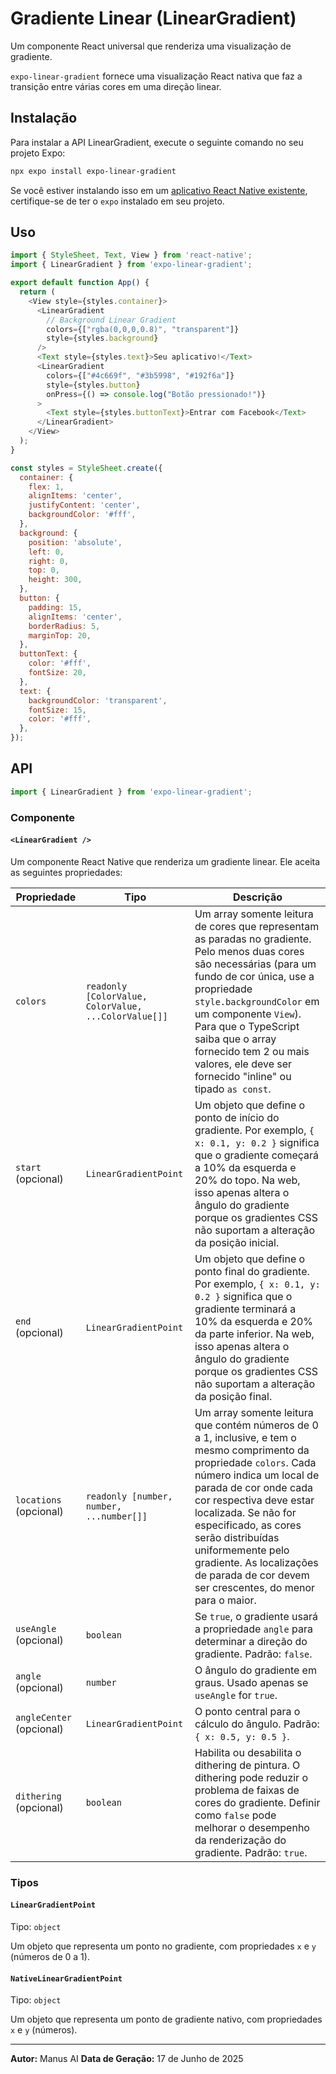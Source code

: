 # Gradiente Linear (LinearGradient)

Um componente React universal que renderiza uma visualização de gradiente.

`expo-linear-gradient` fornece uma visualização React nativa que faz a transição entre várias cores em uma direção linear.

## Instalação

Para instalar a API LinearGradient, execute o seguinte comando no seu projeto Expo:

```bash
npx expo install expo-linear-gradient
```

Se você estiver instalando isso em um [aplicativo React Native existente](https://reactnative.dev/docs/integration-with-existing-apps), certifique-se de ter o `expo` instalado em seu projeto.

## Uso

```javascript
import { StyleSheet, Text, View } from 'react-native';
import { LinearGradient } from 'expo-linear-gradient';

export default function App() {
  return (
    <View style={styles.container}>
      <LinearGradient
        // Background Linear Gradient
        colors={["rgba(0,0,0,0.8)", "transparent"]}
        style={styles.background}
      />
      <Text style={styles.text}>Seu aplicativo!</Text>
      <LinearGradient
        colors={["#4c669f", "#3b5998", "#192f6a"]}
        style={styles.button}
        onPress={() => console.log("Botão pressionado!")}
      >
        <Text style={styles.buttonText}>Entrar com Facebook</Text>
      </LinearGradient>
    </View>
  );
}

const styles = StyleSheet.create({
  container: {
    flex: 1,
    alignItems: 'center',
    justifyContent: 'center',
    backgroundColor: '#fff',
  },
  background: {
    position: 'absolute',
    left: 0,
    right: 0,
    top: 0,
    height: 300,
  },
  button: {
    padding: 15,
    alignItems: 'center',
    borderRadius: 5,
    marginTop: 20,
  },
  buttonText: {
    color: '#fff',
    fontSize: 20,
  },
  text: {
    backgroundColor: 'transparent',
    fontSize: 15,
    color: '#fff',
  },
});
```

## API

```javascript
import { LinearGradient } from 'expo-linear-gradient';
```

### Componente

#### `<LinearGradient />`

Um componente React Native que renderiza um gradiente linear. Ele aceita as seguintes propriedades:

| Propriedade | Tipo | Descrição |
| --- | --- | --- |
| `colors` | `readonly [ColorValue, ColorValue, ...ColorValue[]]` | Um array somente leitura de cores que representam as paradas no gradiente. Pelo menos duas cores são necessárias (para um fundo de cor única, use a propriedade `style.backgroundColor` em um componente `View`). Para que o TypeScript saiba que o array fornecido tem 2 ou mais valores, ele deve ser fornecido "inline" ou tipado `as const`. |
| `start` (opcional) | `LinearGradientPoint` | Um objeto que define o ponto de início do gradiente. Por exemplo, `{ x: 0.1, y: 0.2 }` significa que o gradiente começará a 10% da esquerda e 20% do topo. Na web, isso apenas altera o ângulo do gradiente porque os gradientes CSS não suportam a alteração da posição inicial. |
| `end` (opcional) | `LinearGradientPoint` | Um objeto que define o ponto final do gradiente. Por exemplo, `{ x: 0.1, y: 0.2 }` significa que o gradiente terminará a 10% da esquerda e 20% da parte inferior. Na web, isso apenas altera o ângulo do gradiente porque os gradientes CSS não suportam a alteração da posição final. |
| `locations` (opcional) | `readonly [number, number, ...number[]]` | Um array somente leitura que contém números de 0 a 1, inclusive, e tem o mesmo comprimento da propriedade `colors`. Cada número indica um local de parada de cor onde cada cor respectiva deve estar localizada. Se não for especificado, as cores serão distribuídas uniformemente pelo gradiente. As localizações de parada de cor devem ser crescentes, do menor para o maior. |
| `useAngle` (opcional) | `boolean` | Se `true`, o gradiente usará a propriedade `angle` para determinar a direção do gradiente. Padrão: `false`. |
| `angle` (opcional) | `number` | O ângulo do gradiente em graus. Usado apenas se `useAngle` for `true`. |
| `angleCenter` (opcional) | `LinearGradientPoint` | O ponto central para o cálculo do ângulo. Padrão: `{ x: 0.5, y: 0.5 }`. |
| `dithering` (opcional) | `boolean` | Habilita ou desabilita o dithering de pintura. O dithering pode reduzir o problema de faixas de cores do gradiente. Definir como `false` pode melhorar o desempenho da renderização do gradiente. Padrão: `true`. |

### Tipos

#### `LinearGradientPoint`

Tipo: `object`

Um objeto que representa um ponto no gradiente, com propriedades `x` e `y` (números de 0 a 1).

#### `NativeLinearGradientPoint`

Tipo: `object`

Um objeto que representa um ponto de gradiente nativo, com propriedades `x` e `y` (números).

---

**Autor:** Manus AI
**Data de Geração:** 17 de Junho de 2025

